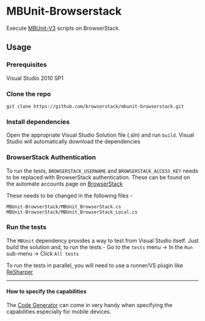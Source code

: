 # MBUnit-Browserstack

Execute [MBUnit-V3](https://github.com/Gallio/mbunit-v3) scripts on BrowserStack.

## Usage

### Prerequisites

Visual Studio 2010 SP1

### Clone the repo

`git clone https://github.com/browserstack/mbunit-browserstack.git`

### Install dependencies

Open the appropriate Visual Studio Solution file (.sln) and run `build`.
Visual Studio will automatically download the dependencies

### BrowserStack Authentication

To run the tests, `BROWSERSTACK_USERNAME` and `BROWSERSTACK_ACCESS_KEY` needs to be replaced with BrowserStack authentication.
These can be found on the automate accounts page on [BrowserStack](https://www.browserstack.com/accounts/automate)

These needs to be changed in the following files -

```
MBUnit-BrowserStack/MBUnit_BrowserStack.cs
MBUnit-BrowserStack/MBUnit_BrowserStack_Local.cs
```

### Run the tests

The `MBUnit` dependency provides a way to test from Visual Studio itself.
Just build the solution and, to run the tests -
Go to the `tests` menu -> In the `Run` sub-menu -> Click `All tests`

To run the tests in parallel, you will need to use a runner/VS plugin like [ReSharper](https://www.jetbrains.com/resharper/)

------

#### How to specify the capabilities

The [Code Generator](https://www.browserstack.com/automate/c-sharp#setting-os-and-browser) can come in very handy when specifying the capabilities especially for mobile devices.
